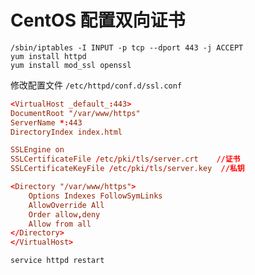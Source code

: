 # CentOS 配置双向证书

```shell
/sbin/iptables -I INPUT -p tcp --dport 443 -j ACCEPT
yum install httpd
yum install mod_ssl openssl
```

修改配置文件 `/etc/httpd/conf.d/ssl.conf`
```conf
<VirtualHost _default_:443>
DocumentRoot "/var/www/https"
ServerName *:443
DirectoryIndex index.html

SSLEngine on
SSLCertificateFile /etc/pki/tls/server.crt    //证书
SSLCertificateKeyFile /etc/pki/tls/server.key  //私钥

<Directory "/var/www/https">
	Options Indexes FollowSymLinks
	AllowOverride All
    Order allow,deny
    Allow from all
</Directory>
</VirtualHost>
```

```shell
service httpd restart
```
